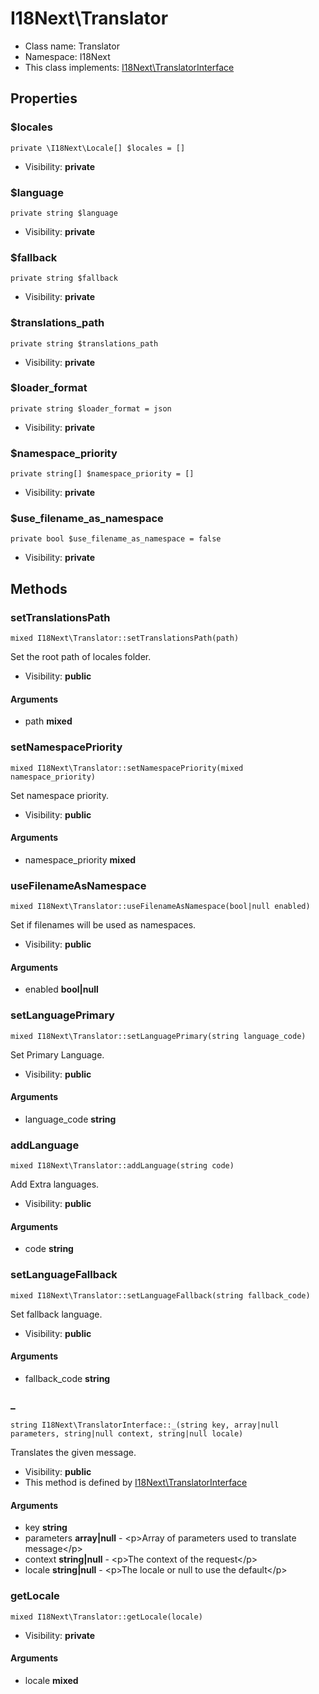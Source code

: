 I18Next\Translator
===============






* Class name: Translator
* Namespace: I18Next
* This class implements: [I18Next\TranslatorInterface](I18Next-TranslatorInterface.md)




Properties
----------


### $locales

    private \I18Next\Locale[] $locales = []





* Visibility: **private**


### $language

    private string $language





* Visibility: **private**


### $fallback

    private string $fallback





* Visibility: **private**


### $translations_path

    private string $translations_path





* Visibility: **private**


### $loader_format

    private string $loader_format = json





* Visibility: **private**


### $namespace_priority

    private string[] $namespace_priority = []





* Visibility: **private**


### $use_filename_as_namespace

    private bool $use_filename_as_namespace = false





* Visibility: **private**


Methods
-------


### setTranslationsPath

    mixed I18Next\Translator::setTranslationsPath(path)

Set the root path of locales folder.



* Visibility: **public**


#### Arguments
* path **mixed**



### setNamespacePriority

    mixed I18Next\Translator::setNamespacePriority(mixed namespace_priority)

Set namespace priority.



* Visibility: **public**


#### Arguments
* namespace_priority **mixed**



### useFilenameAsNamespace

    mixed I18Next\Translator::useFilenameAsNamespace(bool|null enabled)

Set if filenames will be used as namespaces.



* Visibility: **public**


#### Arguments
* enabled **bool|null**



### setLanguagePrimary

    mixed I18Next\Translator::setLanguagePrimary(string language_code)

Set Primary Language.



* Visibility: **public**


#### Arguments
* language_code **string**



### addLanguage

    mixed I18Next\Translator::addLanguage(string code)

Add Extra languages.



* Visibility: **public**


#### Arguments
* code **string**



### setLanguageFallback

    mixed I18Next\Translator::setLanguageFallback(string fallback_code)

Set fallback language.



* Visibility: **public**


#### Arguments
* fallback_code **string**



### _

    string I18Next\TranslatorInterface::_(string key, array|null parameters, string|null context, string|null locale)

Translates the given message.



* Visibility: **public**
* This method is defined by [I18Next\TranslatorInterface](I18Next-TranslatorInterface.md)


#### Arguments
* key **string**
* parameters **array|null** - &lt;p&gt;Array of parameters used to translate message&lt;/p&gt;
* context **string|null** - &lt;p&gt;The context of the request&lt;/p&gt;
* locale **string|null** - &lt;p&gt;The locale or null to use the default&lt;/p&gt;



### getLocale

    mixed I18Next\Translator::getLocale(locale)





* Visibility: **private**


#### Arguments
* locale **mixed**


